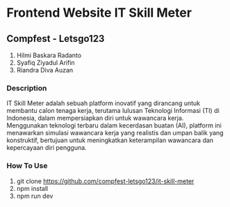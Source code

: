 # Frontend Website IT Skill Meter
## Compfest - Letsgo123
1. Hilmi Baskara Radanto
2. Syafiq Ziyadul Arifin
3. Riandra Diva Auzan

### Description
IT Skill Meter adalah sebuah platform inovatif yang dirancang untuk membantu calon tenaga kerja, terutama lulusan Teknologi Informasi (TI) di Indonesia, dalam mempersiapkan diri untuk wawancara kerja. Menggunakan teknologi terbaru dalam kecerdasan buatan (AI), platform ini menawarkan simulasi wawancara kerja yang realistis dan umpan balik yang konstruktif, bertujuan untuk meningkatkan keterampilan wawancara dan kepercayaan diri pengguna.

### How To Use
1. git clone https://github.com/compfest-letsgo123/it-skill-meter
2. npm install
3. npm run dev
